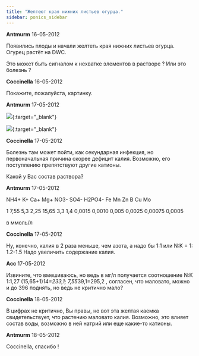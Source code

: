 ```yaml
---
title: "Желтеют края нижних листьев огурца."
sidebar: ponics_sidebar
---
```


**Antmurm** 16-05-2012

Появились плоды и начали желтеть края нижних листьев огурца. Огурец растёт на DWC.

Это может быть сигналом к нехватке элементов в растворе ? Или это болезнь ?


**Coccinella** 16-05-2012

Покажите, пожалуйста, картинку.


**Antmurm** 17-05-2012

[![](/imagehost/thumbs/dsc01273efe.jpg)](https://t.me/ponics_ru_files/7919){:target="_blank"}

[![](/imagehost/thumbs/dsc01274vyv.jpg)](https://t.me/ponics_ru_files/7920){:target="_blank"}


**Coccinella** 17-05-2012

Болезнь там может пойти, как секундарная инфекция, но первоначальная причина скорее дефицит калия. Возможно, его поступлению препятствуют другие катионы.

Какой у Вас состав раствора?


**Antmurm** 17-05-2012

NH4+	 K+	 Ca+	 Mg+	 NO3-	 SO4-	 H2PO4-	 Fe	 Mn	 Zn	 B	 Cu	 Mo

1	 7,55	 5,3	 2,25 15,65	 3,3	 1,4	 0,0015	0,0010	0,005	0,0025	0,00075	 0,0005

в ммоль/л


**Coccinella** 17-05-2012

Ну, конечно, калия в 2 раза меньше, чем азота, а надо бы 1:1 или N:K = 1: 1.2-1.5 Надо увеличить содержание калия.


**Acc** 17-05-2012

Извините, что вмешиваюсь, но ведь в мг/л получается соотношение N:К 1:1,27 (15,65+1)*14=233,1; 7,55*39,1=295,2 , согласен, что маловато, можно и до 396 поднять, но ведь не критично мало?


**Coccinella** 18-05-2012

В цифрах не критично, Вы правы, но вот эта желтая каемка свидетельствует, что растению маловато калия. Возможно, это влияет состав воды, возможно в ней натрий или еще какие-то катионы.


**Antmurm** 18-05-2012

Coccinella, спасибо ! 


